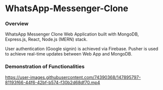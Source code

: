 # WhatsApp-Messenger-Clone

### Overview
WhatsApp Messenger Clone Web Application built with MongoDB, Express.js, React, Node.js (MERN) stack. 

User authentication (Google signin) is achieved via Firebase. Pusher is used to achieve real-time updates between Web App and MongoDB.

### Demonstration of Functionalities
https://user-images.githubusercontent.com/74390368/147895797-81193f66-44f6-42bf-b574-f30b2d68df70.mp4


